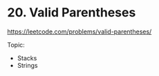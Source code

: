 # 20. Valid Parentheses

https://leetcode.com/problems/valid-parentheses/

Topic:

-   Stacks
-   Strings
